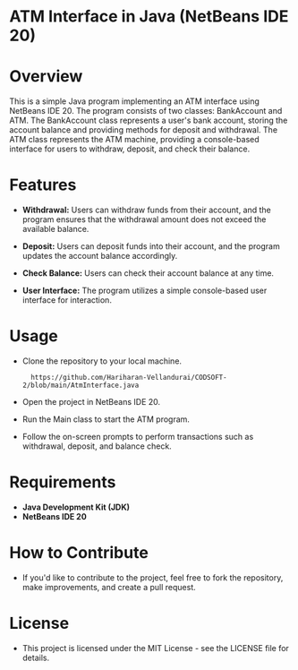 # ATM Interface in Java (NetBeans IDE 20)
# Overview
This is a simple Java program implementing an ATM interface using NetBeans IDE 20. The program consists of two classes: BankAccount and ATM. The BankAccount class represents a user's bank account, storing the account balance and providing methods for deposit and withdrawal. The ATM class represents the ATM machine, providing a console-based interface for users to withdraw, deposit, and check their balance.

# Features
* **Withdrawal:** Users can withdraw funds from their account, and the program ensures that the withdrawal amount does not exceed the available balance.

* **Deposit:** Users can deposit funds into their account, and the program updates the account balance accordingly.

* **Check Balance:** Users can check their account balance at any time.

* **User Interface:** The program utilizes a simple console-based user interface for interaction.

# Usage
* Clone the repository to your local machine.
  
        https://github.com/Hariharan-Vellandurai/CODSOFT-2/blob/main/AtmInterface.java
* Open the project in NetBeans IDE 20.
* Run the Main class to start the ATM program.
* Follow the on-screen prompts to perform transactions such as withdrawal, deposit, and balance check.

# Requirements
* **Java Development Kit (JDK)**
* **NetBeans IDE 20**

# How to Contribute
* If you'd like to contribute to the project, feel free to fork the repository, make improvements, and create a pull request.

# License
* This project is licensed under the MIT License - see the LICENSE file for details.
